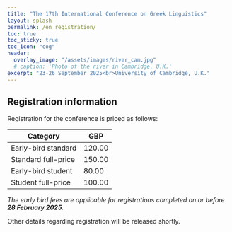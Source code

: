 ```yaml
---
title: "The 17th International Conference on Greek Linguistics"
layout: splash
permalink: /en_registration/
toc: true
toc_sticky: true
toc_icon: "cog"
header:
  overlay_image: "/assets/images/river_cam.jpg"
  # caption: 'Photo of the river in Cambridge, U.K.'
excerpt: "23-26 September 2025<br>University of Cambridge, U.K."
---
```


## Registration information

Registration for the conference is priced as follows:

| Category | GBP |
| --- | --- |
| Early-bird standard | 120.00 |
| Standard full-price | 150.00 |
| Early-bird student | 80.00 |
| Student full-price | 100.00 |

_The early bird fees are applicable for registrations completed on or before **28 February 2025**._

Other details regarding registration will be released shortly. 
